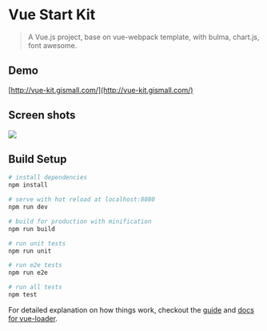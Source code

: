 # Vue Start Kit

> A Vue.js project, base on vue-webpack template, with bulma, chart.js, font awesome.

## Demo

[http://vue-kit.gismall.com/](http://vue-kit.gismall.com/)

## Screen shots

![](src/asserts/img/screen-dashboard.png)

## Build Setup

``` bash
# install dependencies
npm install

# serve with hot reload at localhost:8080
npm run dev

# build for production with minification
npm run build

# run unit tests
npm run unit

# run e2e tests
npm run e2e

# run all tests
npm test
```

For detailed explanation on how things work, checkout the [guide](http://vuejs-templates.github.io/webpack/) and [docs for vue-loader](http://vuejs.github.io/vue-loader).
